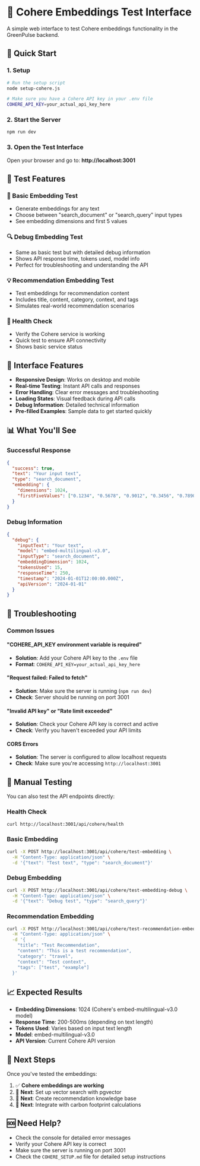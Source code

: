 # 🧪 Cohere Embeddings Test Interface

A simple web interface to test Cohere embeddings functionality in the GreenPulse backend.

## 🚀 Quick Start

### 1. Setup
```bash
# Run the setup script
node setup-cohere.js

# Make sure you have a Cohere API key in your .env file
COHERE_API_KEY=your_actual_api_key_here
```

### 2. Start the Server
```bash
npm run dev
```

### 3. Open the Test Interface
Open your browser and go to: **http://localhost:3001**

## 🎯 Test Features

### 📝 Basic Embedding Test
- Generate embeddings for any text
- Choose between "search_document" or "search_query" input types
- See embedding dimensions and first 5 values

### 🔍 Debug Embedding Test
- Same as basic test but with detailed debug information
- Shows API response time, tokens used, model info
- Perfect for troubleshooting and understanding the API

### 💡 Recommendation Embedding Test
- Test embeddings for recommendation content
- Includes title, content, category, context, and tags
- Simulates real-world recommendation scenarios

### 🏥 Health Check
- Verify the Cohere service is working
- Quick test to ensure API connectivity
- Shows basic service status

## 🎨 Interface Features

- **Responsive Design**: Works on desktop and mobile
- **Real-time Testing**: Instant API calls and responses
- **Error Handling**: Clear error messages and troubleshooting
- **Loading States**: Visual feedback during API calls
- **Debug Information**: Detailed technical information
- **Pre-filled Examples**: Sample data to get started quickly

## 📊 What You'll See

### Successful Response
```json
{
  "success": true,
  "text": "Your input text",
  "type": "search_document",
  "embedding": {
    "dimensions": 1024,
    "firstFiveValues": ["0.1234", "0.5678", "0.9012", "0.3456", "0.7890"]
  }
}
```

### Debug Information
```json
{
  "debug": {
    "inputText": "Your text",
    "model": "embed-multilingual-v3.0",
    "inputType": "search_document",
    "embeddingDimension": 1024,
    "tokensUsed": 15,
    "responseTime": 250,
    "timestamp": "2024-01-01T12:00:00.000Z",
    "apiVersion": "2024-01-01"
  }
}
```

## 🔧 Troubleshooting

### Common Issues

#### "COHERE_API_KEY environment variable is required"
- **Solution**: Add your Cohere API key to the `.env` file
- **Format**: `COHERE_API_KEY=your_actual_api_key_here`

#### "Request failed: Failed to fetch"
- **Solution**: Make sure the server is running (`npm run dev`)
- **Check**: Server should be running on port 3001

#### "Invalid API key" or "Rate limit exceeded"
- **Solution**: Check your Cohere API key is correct and active
- **Check**: Verify you haven't exceeded your API limits

#### CORS Errors
- **Solution**: The server is configured to allow localhost requests
- **Check**: Make sure you're accessing `http://localhost:3001`

## 🧪 Manual Testing

You can also test the API endpoints directly:

### Health Check
```bash
curl http://localhost:3001/api/cohere/health
```

### Basic Embedding
```bash
curl -X POST http://localhost:3001/api/cohere/test-embedding \
  -H "Content-Type: application/json" \
  -d '{"text": "Test text", "type": "search_document"}'
```

### Debug Embedding
```bash
curl -X POST http://localhost:3001/api/cohere/test-embedding-debug \
  -H "Content-Type: application/json" \
  -d '{"text": "Debug test", "type": "search_query"}'
```

### Recommendation Embedding
```bash
curl -X POST http://localhost:3001/api/cohere/test-recommendation-embedding \
  -H "Content-Type: application/json" \
  -d '{
    "title": "Test Recommendation",
    "content": "This is a test recommendation",
    "category": "travel",
    "context": "Test context",
    "tags": ["test", "example"]
  }'
```

## 📈 Expected Results

- **Embedding Dimensions**: 1024 (Cohere's embed-multilingual-v3.0 model)
- **Response Time**: 200-500ms (depending on text length)
- **Tokens Used**: Varies based on input text length
- **Model**: embed-multilingual-v3.0
- **API Version**: Current Cohere API version

## 🎯 Next Steps

Once you've tested the embeddings:

1. ✅ **Cohere embeddings are working**
2. 🔄 **Next**: Set up vector search with pgvector
3. 🔄 **Next**: Create recommendation knowledge base
4. 🔄 **Next**: Integrate with carbon footprint calculations

## 🆘 Need Help?

- Check the console for detailed error messages
- Verify your Cohere API key is correct
- Make sure the server is running on port 3001
- Check the `COHERE_SETUP.md` file for detailed setup instructions
